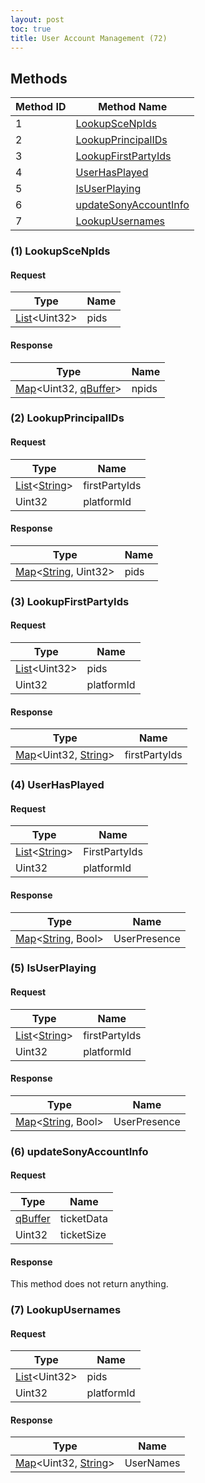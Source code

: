 ```yaml
---
layout: post
toc: true
title: User Account Management (72)
---
```


## Methods

| Method ID | Method Name                                       |
| --------- | ------------------------------------------------- |
| 1         | [LookupSceNpIds](#1-lookupscenpids)               |
| 2         | [LookupPrincipalIDs](#2-lookupprincipalids)       |
| 3         | [LookupFirstPartyIds](#3-lookupfirstpartyids)     |
| 4         | [UserHasPlayed](#4-userhasplayed)                 |
| 5         | [IsUserPlaying](#5-isuserplaying)                 |
| 6         | [updateSonyAccountInfo](#6-updatesonyaccountinfo) |
| 7         | [LookupUsernames](#7-lookupusernames)             |

### (1) LookupSceNpIds
#### Request

| Type                 | Name |
| -------------------- | ---- |
| [List]&lt;Uint32&gt; | pids |

#### Response

| Type                           | Name  |
| ------------------------------ | ----- |
| [Map]&lt;Uint32, [qBuffer]&gt; | npids |

### (2) LookupPrincipalIDs
#### Request

| Type                   | Name          |
| ---------------------- | ------------- |
| [List]&lt;[String]&gt; | firstPartyIds |
| Uint32                 | platformId    |

#### Response

| Type                          | Name |
| ----------------------------- | ---- |
| [Map]&lt;[String], Uint32&gt; | pids |

### (3) LookupFirstPartyIds
#### Request

| Type                 | Name       |
| -------------------- | ---------- |
| [List]&lt;Uint32&gt; | pids       |
| Uint32               | platformId |

#### Response

| Type                          | Name          |
| ----------------------------- | ------------- |
| [Map]&lt;Uint32, [String]&gt; | firstPartyIds |

### (4) UserHasPlayed
#### Request

| Type                   | Name          |
| ---------------------- | ------------- |
| [List]&lt;[String]&gt; | FirstPartyIds |
| Uint32                 | platformId    |

#### Response

| Type                        | Name         |
| --------------------------- | ------------ |
| [Map]&lt;[String], Bool&gt; | UserPresence |

### (5) IsUserPlaying
#### Request

| Type                   | Name          |
| ---------------------- | ------------- |
| [List]&lt;[String]&gt; | firstPartyIds |
| Uint32                 | platformId    |

#### Response

| Type                        | Name         |
| --------------------------- | ------------ |
| [Map]&lt;[String], Bool&gt; | UserPresence |

### (6) updateSonyAccountInfo
#### Request

| Type      | Name       |
| --------- | ---------- |
| [qBuffer] | ticketData |
| Uint32    | ticketSize |

#### Response
This method does not return anything.

### (7) LookupUsernames
#### Request

| Type                 | Name       |
| -------------------- | ---------- |
| [List]&lt;Uint32&gt; | pids       |
| Uint32               | platformId |

#### Response

| Type                          | Name      |
| ----------------------------- | --------- |
| [Map]&lt;Uint32, [String]&gt; | UserNames |

[Result]: /docs/nex/types#result
[String]: /docs/nex/types#string
[Buffer]: /docs/nex/types#buffer
[qBuffer]: /docs/nex/types#qbuffer
[List]: /docs/nex/types#list
[Map]: /docs/nex/types#map
[DateTime]: /docs/nex/types#datetime
[Structure]: /docs/nex/types#structure
[Data]: /docs/nex/types#anydataholder
[StationURL]: /docs/nex/types#stationurl
[Variant]: /docs/nex/types#variant

